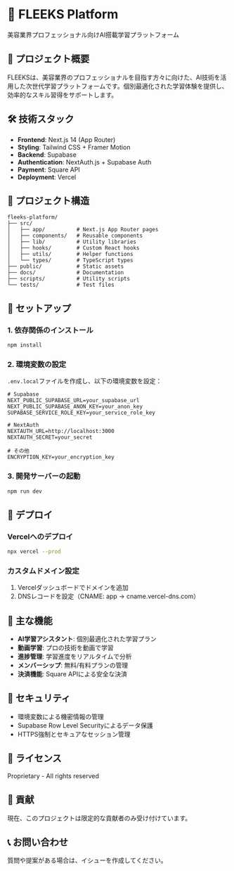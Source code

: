 # 🌟 FLEEKS Platform

美容業界プロフェッショナル向けAI搭載学習プラットフォーム

## 🚀 プロジェクト概要

FLEEKSは、美容業界のプロフェッショナルを目指す方々に向けた、AI技術を活用した次世代学習プラットフォームです。個別最適化された学習体験を提供し、効率的なスキル習得をサポートします。

## 🛠 技術スタック

- **Frontend**: Next.js 14 (App Router)
- **Styling**: Tailwind CSS + Framer Motion
- **Backend**: Supabase
- **Authentication**: NextAuth.js + Supabase Auth
- **Payment**: Square API
- **Deployment**: Vercel

## 📁 プロジェクト構造

```
fleeks-platform/
├── src/
│   ├── app/          # Next.js App Router pages
│   ├── components/   # Reusable components
│   ├── lib/          # Utility libraries
│   ├── hooks/        # Custom React hooks
│   ├── utils/        # Helper functions
│   └── types/        # TypeScript types
├── public/           # Static assets
├── docs/             # Documentation
├── scripts/          # Utility scripts
└── tests/            # Test files
```

## 🔧 セットアップ

### 1. 依存関係のインストール
```bash
npm install
```

### 2. 環境変数の設定
`.env.local`ファイルを作成し、以下の環境変数を設定：

```env
# Supabase
NEXT_PUBLIC_SUPABASE_URL=your_supabase_url
NEXT_PUBLIC_SUPABASE_ANON_KEY=your_anon_key
SUPABASE_SERVICE_ROLE_KEY=your_service_role_key

# NextAuth
NEXTAUTH_URL=http://localhost:3000
NEXTAUTH_SECRET=your_secret

# その他
ENCRYPTION_KEY=your_encryption_key
```

### 3. 開発サーバーの起動
```bash
npm run dev
```

## 🚀 デプロイ

### Vercelへのデプロイ
```bash
npx vercel --prod
```

### カスタムドメイン設定
1. Vercelダッシュボードでドメインを追加
2. DNSレコードを設定（CNAME: app → cname.vercel-dns.com）

## 📝 主な機能

- **AI学習アシスタント**: 個別最適化された学習プラン
- **動画学習**: プロの技術を動画で学習
- **進捗管理**: 学習進度をリアルタイムで分析
- **メンバーシップ**: 無料/有料プランの管理
- **決済機能**: Square APIによる安全な決済

## 🔐 セキュリティ

- 環境変数による機密情報の管理
- Supabase Row Level Securityによるデータ保護
- HTTPS強制とセキュアなセッション管理

## 📄 ライセンス

Proprietary - All rights reserved

## 🤝 貢献

現在、このプロジェクトは限定的な貢献者のみ受け付けています。

## 📞 お問い合わせ

質問や提案がある場合は、イシューを作成してください。
